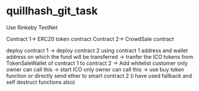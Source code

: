 # quillhash_git_task
 
 
Use Rinkeby TestNet

Contract 1-> ERC20 token contract
Contract 2-> CrowdSale contract

deploy contract 1 -> deploy contract 2 using contract 1 address and wallet address on which the fund will be transferred -> tranfer the ICO tokens from TokenSaleWallet of contract 1 to contract 2 -> Add whitelist customer only owner can call this -> start ICO only owner can call this -> use buy token function or directly send ether to smart contract 2 (i have used fallback and self destruct functions also)
